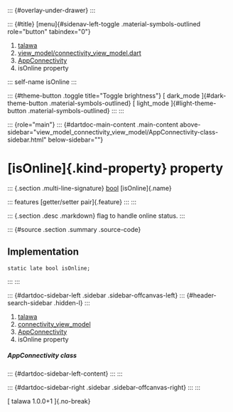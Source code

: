 ::: {#overlay-under-drawer}
:::

::: {#title}
[menu]{#sidenav-left-toggle .material-symbols-outlined role="button"
tabindex="0"}

1.  [talawa](../../index.html)
2.  [view_model/connectivity_view_model.dart](../../view_model_connectivity_view_model/)
3.  [AppConnectivity](../../view_model_connectivity_view_model/AppConnectivity-class.html)
4.  isOnline property

::: self-name
isOnline
:::

::: {#theme-button .toggle title="Toggle brightness"}
[ dark_mode ]{#dark-theme-button .material-symbols-outlined} [
light_mode ]{#light-theme-button .material-symbols-outlined}
:::
:::

::: {role="main"}
::: {#dartdoc-main-content .main-content above-sidebar="view_model_connectivity_view_model/AppConnectivity-class-sidebar.html" below-sidebar=""}
<div>

# [isOnline]{.kind-property} property

</div>

::: {.section .multi-line-signature}
[bool](https://api.flutter.dev/flutter/dart-core/bool-class.html)
[isOnline]{.name}

::: features
[getter/setter pair]{.feature}
:::
:::

::: {.section .desc .markdown}
flag to handle online status.
:::

::: {#source .section .summary .source-code}
## Implementation

``` language-dart
static late bool isOnline;
```
:::
:::

::: {#dartdoc-sidebar-left .sidebar .sidebar-offcanvas-left}
::: {#header-search-sidebar .hidden-l}
:::

1.  [talawa](../../index.html)
2.  [connectivity_view_model](../../view_model_connectivity_view_model/)
3.  [AppConnectivity](../../view_model_connectivity_view_model/AppConnectivity-class.html)
4.  isOnline property

##### AppConnectivity class

::: {#dartdoc-sidebar-left-content}
:::
:::

::: {#dartdoc-sidebar-right .sidebar .sidebar-offcanvas-right}
:::
:::

[ talawa 1.0.0+1 ]{.no-break}
